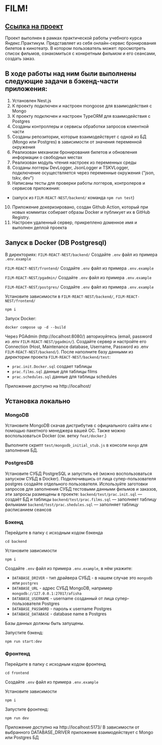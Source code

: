 # FILM!

## [Ссылка на проект](http://6films.nomorepartiesco.ru/)

Проект выполнен в рамках практической работы учебного курса Яндекс.Практикум. Представляет из себя онлайн-сервис бронирования билетов в кинотеатр. В котором пользователь может: просмотреть список фильмов, ознакомиться с конкретным фильмом и его сеансами, создать заказ.

## В ходе работы над ним были выполнены следующие задачи в бэкенд-части приложения:
1. Установлен Nest.js
2. К проекту подключен и настроен mongoose для взаимодействия с Mongo
3. К проекту подключен и настроен TypeORM для взаимодействия с Postgres
4. Созданы контроллеры и сервисы обработки запросов клиентной части
5. Созданы репозитории, которые взаимодействует с одной из БД (Mongo или Postgres) в зависимости от значения переменной окружения
6. Реализован механизм бронирования билетов и обновления информации о свободных местах
7. Реализован модуль чтения настроек из переменных среды
8. Созданы логгеры DevLogger, JsonLogger и TSKVLogger, подключение осуществляется через переменные окружения ("json, tskv, dev")
9. Написаны тесты для проверки работы логгеров, контролеров и сервисов приложения:
* (запуск из `FILM-REACT-NEST/backend/` команда `npm run test`)
10. Приложение докеризировано, создан Github Action, который при новых коммитах собирает образы Docker и публикует их в GitHub Registry.
11. Настроен удаленный сервер, прикреплено доменное имя и выполнен деплой проекта

## Запуск в Docker (DB Postgresql)

В директориях:
`FILM-REACT-NEST/backend/`
Создайте `.env` файл из примера `.env.example`

`FILM-REACT-NEST/frontend/`
Создайте `.env` файл из примера `.env.example`

`FILM-REACT-NEST/pgadmin/`
Создайте `.env` файл из примера `.env.example`

`FILM-REACT-NEST/postgres/`
Создайте `.env` файл из примера `.env.example`

Установите зависимости в `FILM-REACT-NEST/backend/`, `FILM-REACT-NEST/frontend/`

`npm i`

Запуск Docker:

`docker compose up -d --build`

Через PGAdmin (http://localhost:8080/) авторизуйтесь (email, password из .env `FILM-REACT-NEST/pgadmin/`).
Создайте сервер и настройте его Connection (Host, Maintenance database, Username, Password из .env `FILM-REACT-NEST/backend/`).
После наполните базу данными из директории проекта `FILM-REACT-NEST/backend/test`:
* `prac.init.Docker.sql` создает таблицы
* `prac.films.sql` данные для таблицы films
* `prac.schedules.sql` данные для таблицы schedules

Приложение доступно на http://localhost/ 

## Установка локально

### MongoDB

Установите MongoDB скачав дистрибутив с официального сайта или с помощью пакетного менеджера вашей ОС. Также можно воспользоваться Docker (см. ветку `feat/docker`.)

Выполните скрипт `test/mongodb_initial_stub.js` в консоли `mongo` для заполнения БД.

### PostgresDB
Установите СУБД PostgreSQL и запустить её (можно воспользоваться запуском СУБД в Docker). Подключившись от лица супер-пользователя postgres создайте отдельного пользователя.
Используйте заготовки запросов для заполнения СУБД тестовыми данными фильмов и заказов, эти запросы размещены в проекте:
`backend/test/prac.init.sql` — создаёт БД и таблицы
`backend/test/prac.films.sql` — заполняет таблицу фильмами
`backend/test/prac.shedules.sql` — заполняет таблицу расписанием сеансов

### Бэкенд

Перейдите в папку с исходным кодом бэкенда

`cd backend`

Установите зависимости

`npm i`

Создайте `.env` файл из примера `.env.example`, в нём укажите:

* `DATABASE_DRIVER` - тип драйвера СУБД - в нашем случае это `mongodb` или `postgres`
* `DATABASE_URL` - адрес СУБД MongoDB, например `mongodb://127.0.0.1:27017/afisha`
* `DATABASE_USERNAME` - username созданный от лица супер-пользователя Postgres
* `DATABASE_PASSWORD` - пароль к username Postgres
* `DATABASE_DATABASE` - database name в Postgres

Базы данных должны быть запущены.

Запустите бэкенд:

`npm run start:dev`

### Фронтенд

Перейдите в папку с исходным кодом фронтенд

`cd frontend`

Создайте `.env` файл из примера `.env.example`

Установите зависимости

`npm i`

Запустите фронтенд:

`npm run dev`

Приложение доступно на http://localhost:5173/ 
В зависимости от выбранного DATABASE_DRIVER приложение взаимодействует с Mongo или Postgres БД




